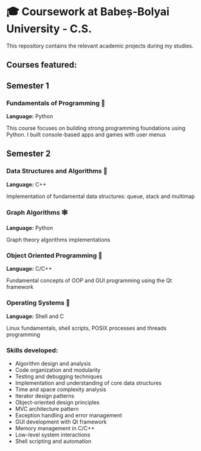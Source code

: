 # 🎓 Coursework at Babeș-Bolyai University - C.S.

This repository contains the relevant academic projects during my studies.

## Courses featured:

## Semester 1
### Fundamentals of Programming 🐍
**Language:** Python

This course focuses on building strong programming foundations using Python. I built console-based apps and games with user menus

## Semester 2

### Data Structures and Algorithms 🧮
**Language:** C++

Implementation of fundamental data structures: queue, stack and multimap

### Graph Algorithms 🕸️
**Language:** Python

Graph theory algorithms implementations

### Object Oriented Programming 🧩
**Language:** C/C++

Fundamental concepts of OOP and GUI programming using the Qt framework

### Operating Systems 🐧
**Language:** Shell and C

Linux fundamentals, shell scripts, POSIX processes and threads programming

### Skills developed:
- Algorithm design and analysis
- Code organization and modularity
- Testing and debugging techniques
- Implementation and understanding of core data structures
- Time and space complexity analysis
- Iterator design patterns
- Object-oriented design principles
- MVC architecture pattern
- Exception handling and error management
- GUI development with Qt framework
- Memory management in C/C++
- Low-level system interactions
- Shell scripting and automation

